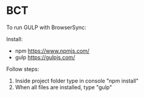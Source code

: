 # BCT

To run GULP with BrowserSync:

Install:
- npm https://www.npmjs.com/
- gulp https://gulpjs.com/

Follow steps:
1. Inside project folder type in console
"npm install"
2. When all files are installed, type
"gulp"
